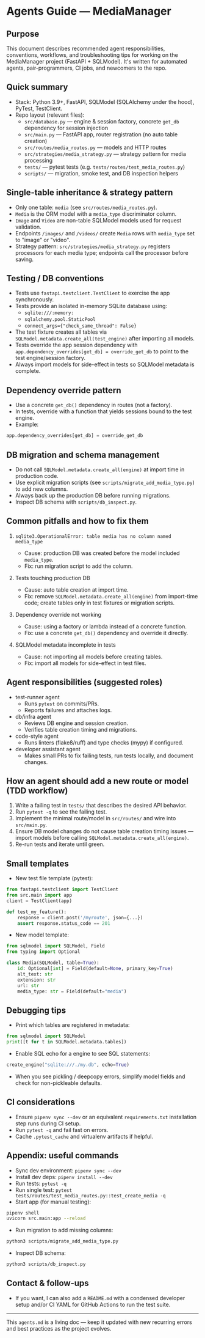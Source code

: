 Agents Guide — MediaManager
===========================

Purpose
-------
This document describes recommended agent responsibilities, conventions, workflows, and troubleshooting tips for working on the MediaManager project (FastAPI + SQLModel). It's written for automated agents, pair-programmers, CI jobs, and newcomers to the repo.

Quick summary
-------------
- Stack: Python 3.9+, FastAPI, SQLModel (SQLAlchemy under the hood), PyTest, TestClient.
- Repo layout (relevant files):
  - `src/database.py` — engine & session factory, concrete `get_db` dependency for session injection
  - `src/main.py` — FastAPI app, router registration (no auto table creation)
  - `src/routes/media_routes.py` — models and HTTP routes
  - `src/strategies/media_strategy.py` — strategy pattern for media processing
  - `tests/` — pytest tests (e.g. `tests/routes/test_media_routes.py`)
  - `scripts/` — migration, smoke test, and DB inspection helpers

Single-table inheritance & strategy pattern
------------------------------------------
- Only one table: `media` (see `src/routes/media_routes.py`).
- `Media` is the ORM model with a `media_type` discriminator column.
- `Image` and `Video` are non-table SQLModel models used for request validation.
- Endpoints `/images/` and `/videos/` create `Media` rows with `media_type` set to "image" or "video".
- Strategy pattern: `src/strategies/media_strategy.py` registers processors for each media type; endpoints call the processor before saving.

Testing / DB conventions
------------------------
- Tests use `fastapi.testclient.TestClient` to exercise the app synchronously.
- Tests provide an isolated in-memory SQLite database using:
  - `sqlite:///:memory:`
  - `sqlalchemy.pool.StaticPool`
  - `connect_args={"check_same_thread": False}`
- The test fixture creates all tables via `SQLModel.metadata.create_all(test_engine)` after importing all models.
- Tests override the app session dependency with `app.dependency_overrides[get_db] = override_get_db` to point to the test engine/session factory.
- Always import models for side-effect in tests so SQLModel metadata is complete.

Dependency override pattern
---------------------------
- Use a concrete `get_db()` dependency in routes (not a factory).
- In tests, override with a function that yields sessions bound to the test engine.
- Example:
```python
app.dependency_overrides[get_db] = override_get_db
```

DB migration and schema management
----------------------------------
- Do not call `SQLModel.metadata.create_all(engine)` at import time in production code.
- Use explicit migration scripts (see `scripts/migrate_add_media_type.py`) to add new columns.
- Always back up the production DB before running migrations.
- Inspect DB schema with `scripts/db_inspect.py`.

Common pitfalls and how to fix them
----------------------------------
1. `sqlite3.OperationalError: table media has no column named media_type`
   - Cause: production DB was created before the model included `media_type`.
   - Fix: run migration script to add the column.

2. Tests touching production DB
   - Cause: auto table creation at import time.
   - Fix: remove `SQLModel.metadata.create_all(engine)` from import-time code; create tables only in test fixtures or migration scripts.

3. Dependency override not working
   - Cause: using a factory or lambda instead of a concrete function.
   - Fix: use a concrete `get_db()` dependency and override it directly.

4. SQLModel metadata incomplete in tests
   - Cause: not importing all models before creating tables.
   - Fix: import all models for side-effect in test files.

Agent responsibilities (suggested roles)
----------------------------------------
- test-runner agent
  - Runs `pytest` on commits/PRs.
  - Reports failures and attaches logs.
- db/infra agent
  - Reviews DB engine and session creation.
  - Verifies table creation timing and migrations.
- code-style agent
  - Runs linters (flake8/ruff) and type checks (mypy) if configured.
- developer assistant agent
  - Makes small PRs to fix failing tests, run tests locally, and document changes.

How an agent should add a new route or model (TDD workflow)
---------------------------------------------------------
1. Write a failing test in `tests/` that describes the desired API behavior.
2. Run `pytest -q` to see the failing test.
3. Implement the minimal route/model in `src/routes/` and wire into `src/main.py`.
4. Ensure DB model changes do not cause table creation timing issues — import models before calling `SQLModel.metadata.create_all(engine)`.
5. Re-run tests and iterate until green.

Small templates
---------------
- New test file template (pytest):
```python
from fastapi.testclient import TestClient
from src.main import app
client = TestClient(app)

def test_my_feature():
    response = client.post('/myroute', json={...})
    assert response.status_code == 201
```

- New model template:
```python
from sqlmodel import SQLModel, Field
from typing import Optional

class Media(SQLModel, table=True):
    id: Optional[int] = Field(default=None, primary_key=True)
    alt_text: str
    extension: str
    url: str
    media_type: str = Field(default="media")
```

Debugging tips
--------------
- Print which tables are registered in metadata:
```python
from sqlmodel import SQLModel
print([t for t in SQLModel.metadata.tables])
```
- Enable SQL echo for a engine to see SQL statements:
```python
create_engine("sqlite:///./my.db", echo=True)
```
- When you see pickling / deepcopy errors, simplify model fields and check for non-pickleable defaults.

CI considerations
-----------------
- Ensure `pipenv sync --dev` or an equivalent `requirements.txt` installation step runs during CI setup.
- Run `pytest -q` and fail fast on errors.
- Cache `.pytest_cache` and virtualenv artifacts if helpful.

Appendix: useful commands
------------------------
- Sync dev environment: `pipenv sync --dev`
- Install dev deps: `pipenv install --dev`
- Run tests: `pytest -q`
- Run single test: `pytest tests/routes/test_media_routes.py::test_create_media -q`
- Start app (for manual testing):
```bash
pipenv shell
uvicorn src.main:app --reload
```
- Run migration to add missing columns:
```bash
python3 scripts/migrate_add_media_type.py
```
- Inspect DB schema:
```bash
python3 scripts/db_inspect.py
```

Contact & follow-ups
--------------------
- If you want, I can also add a `README.md` with a condensed developer setup and/or CI YAML for GitHub Actions to run the test suite.

---

This `agents.md` is a living doc — keep it updated with new recurring errors and best practices as the project evolves.
